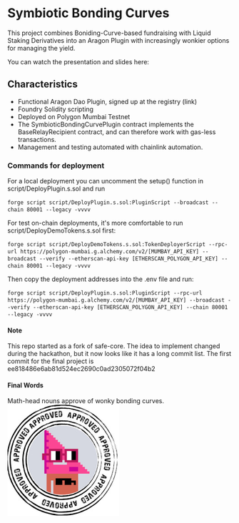 # Symbiotic Bonding Curves

This project combines Boniding-Curve-based fundraising with Liquid Staking Derivatives into an Aragon Plugin with increasingly wonkier options for managing the yield.

You can watch the presentation and slides here:

## Characteristics
- Functional Aragon Dao Plugin, signed up at the registry (link)
- Foundry Solidity scripting 
- Deployed on Polygon Mumbai Testnet
- The SymbioticBondingCurvePlugin contract implements the BaseRelayRecipient contract, and can therefore work with gas-less transactions.
- Management and testing automated with chainlink automation.


### Commands for deployment

For a local deployment you can uncomment the setup() function in script/DeployPlugin.s.sol and run 
```
forge script script/DeployPlugin.s.sol:PluginScript --broadcast --chain 80001 --legacy -vvvv
```

For test on-chain deployments, it's more comfortable to run script/DeployDemoTokens.s.sol first:
```
forge script script/DeployDemoTokens.s.sol:TokenDeployerScript --rpc-url https://polygon-mumbai.g.alchemy.com/v2/[MUMBAY_API_KEY] --broadcast --verify --etherscan-api-key [ETHERSCAN_POLYGON_API_KEY] --chain 80001 --legacy -vvvv
```

Then copy the deployment addresses into the .env file and run:

```
forge script script/DeployPlugin.s.sol:PluginScript --rpc-url https://polygon-mumbai.g.alchemy.com/v2/[MUMBAY_API_KEY] --broadcast --verify --etherscan-api-key [ETHERSCAN_POLYGON_API_KEY] --chain 80001 --legacy -vvvv
```

#### Note
This repo started as a fork of safe-core. The idea to implement changed during the hackathon, but it now looks like it has a long commit list. The first commit for the final project is ee818486e6ab81d524ec2690c0ad2305072f04b2

#### Final Words

Math-head nouns approve of wonky bonding curves.<br>
![nounsy](noun_mid.jpg)
